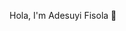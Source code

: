 Hola, I'm Adesuyi Fisola 👋

<!--
**Fisola91/Fisola91** is a ✨ _special_ ✨ repository because its `README.md` (this file) appears on your GitHub profile.

Here are some ideas to get you started:

- 🔭 I’m currently working on a blind8 dating app
- 🌱 I’m currently learning Ruby on Rails
- 👯 I’m looking to collaborate on github
- 🤔 I’m looking for help with Ruby on Rails project
- 💬 Ask me about anything
- 📫 How to reach me: adesuyifisola@gmail.com
- 😄 Pronouns: He/His
- ⚡ Fun fact: I have a lot of opinions, and I’d like to share them with you.
-->
